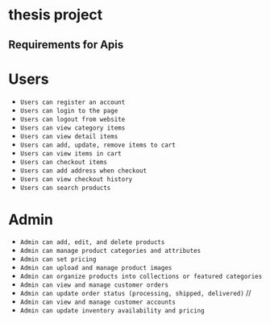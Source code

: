 # thesis project

## Requirements for Apis
# Users

- `Users can register an account`
- `Users can login to the page`
- `Users can logout from website`
- `Users can view category items`
- `Users can view detail items`
- `Users can add, update, remove items to cart`
- `Users can view items in cart`
- `Users can checkout items`
- `Users can add address when checkout`
- `Users can view checkout history`
- `Users can search products`

# Admin

- `Admin can add, edit, and delete products`
- `Admin can manage product categories and attributes`
- `Admin can set pricing`
- `Admin can upload and manage product images`
- `Admin can organize products into collections or featured categories`
- `Admin can view and manage customer orders`
- `Admin can update order status (processing, shipped, delivered)` //
- `Admin can view and manage customer accounts`
- `Admin can update inventory availability and pricing`
